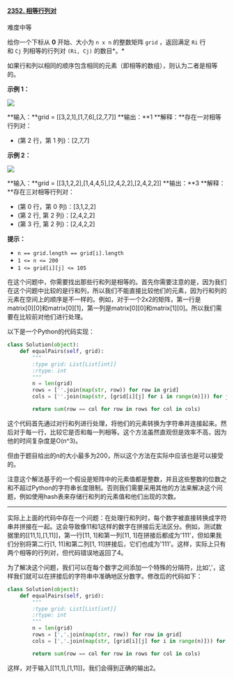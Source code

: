 #### [2352. 相等行列对](https://leetcode.cn/problems/equal-row-and-column-pairs/)

难度中等

给你一个下标从 **0** 开始、大小为 `n x n` 的整数矩阵 `grid` ，返回满足 `Ri` 行和 `Cj` 列相等的行列对 `(Ri, Cj)` 的数目*。*

如果行和列以相同的顺序包含相同的元素（即相等的数组），则认为二者是相等的。

**示例 1：**

![](https://assets.leetcode.com/uploads/2022/06/01/ex1.jpg)

**输入：**grid = [[3,2,1],[1,7,6],[2,7,7]]
**输出：**1
**解释：**存在一对相等行列对：

- (第 2 行，第 1 列)：[2,7,7]

**示例 2：**

![](https://assets.leetcode.com/uploads/2022/06/01/ex2.jpg)

**输入：**grid = [[3,1,2,2],[1,4,4,5],[2,4,2,2],[2,4,2,2]]
**输出：**3
**解释：**存在三对相等行列对：

- (第 0 行，第 0 列)：[3,1,2,2]
- (第 2 行, 第 2 列)：[2,4,2,2]
- (第 3 行, 第 2 列)：[2,4,2,2]

**提示：**

- `n == grid.length == grid[i].length`
- `1 <= n <= 200`
- `1 <= grid[i][j] <= 105`

在这个问题中，你需要找出那些行和列是相等的。首先你需要注意的是，因为我们在这个问题中比较的是行和列，所以我们不能直接比较他们的元素，因为行和列的元素在空间上的顺序是不一样的。例如，对于一个2x2的矩阵，第一行是matrix[0][0]和matrix[0][1]，第一列是matrix[0][0]和matrix[1][0]。所以我们需要在比较前对他们进行处理。

以下是一个Python的代码实现：

```python
class Solution(object):
    def equalPairs(self, grid):
        """
        :type grid: List[List[int]]
        :rtype: int
        """
        n = len(grid)
        rows = [''.join(map(str, row)) for row in grid]
        cols = [''.join(map(str, [grid[i][j] for i in range(n)])) for j in range(n)]

        return sum(row == col for row in rows for col in cols)
```

这个代码首先通过对行和列进行处理，将他们的元素转换为字符串并连接起来。然后对于每一行，比较它是否和每一列相等。这个方法虽然直观但是效率不高，因为他的时间复杂度是O(n^3)。

但由于题目给出的n的大小最多为200，所以这个方法在实际中应该也是可以接受的。

注意这个解法基于的一个假设是矩阵中的元素值都是整数，并且这些整数的位数之和不超过Python的字符串长度限制。否则我们需要采用其他的方法来解决这个问题，例如使用hash表来存储行和列的元素值和他们出现的次数。

---

实际上上面的代码中存在一个问题：在处理行和列时，每个数字被直接转换成字符串并拼接在一起。这会导致像11和1这样的数字在拼接后无法区分。例如，测试数据里的[[11,1],[1,11]]，第一行[11, 1]和第一列[11, 1]在拼接后都成为'111'，但如果我们分别将第二行[1, 11]和第二列[1, 11]拼接后，它们也成为'111'。这样，实际上只有两个相等的行列对，但代码错误地返回了4。

为了解决这个问题，我们可以在每个数字之间添加一个特殊的分隔符，比如','，这样我们就可以在拼接后的字符串中准确地区分数字。修改后的代码如下：

```python
class Solution(object):
    def equalPairs(self, grid):
        """
        :type grid: List[List[int]]
        :rtype: int
        """
        n = len(grid)
        rows = [','.join(map(str, row)) for row in grid]
        cols = [','.join(map(str, [grid[i][j] for i in range(n)])) for j in range(n)]

        return sum(row == col for row in rows for col in cols)
```

这样，对于输入[[11,1],[1,11]]，我们会得到正确的输出2。